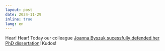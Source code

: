 ```yaml
---
layout: post
date: 2024-11-29
inline: true
lang: en
---
```


Hear! Hear! Today our colleague [Joanna Byszuk sucessfully defended her PhD dissertation](https://ijppan.pl/publiczna-obrona-rozprawy-doktorskiej-pani-mgr-joanny-byszuk/)! Kudos!

